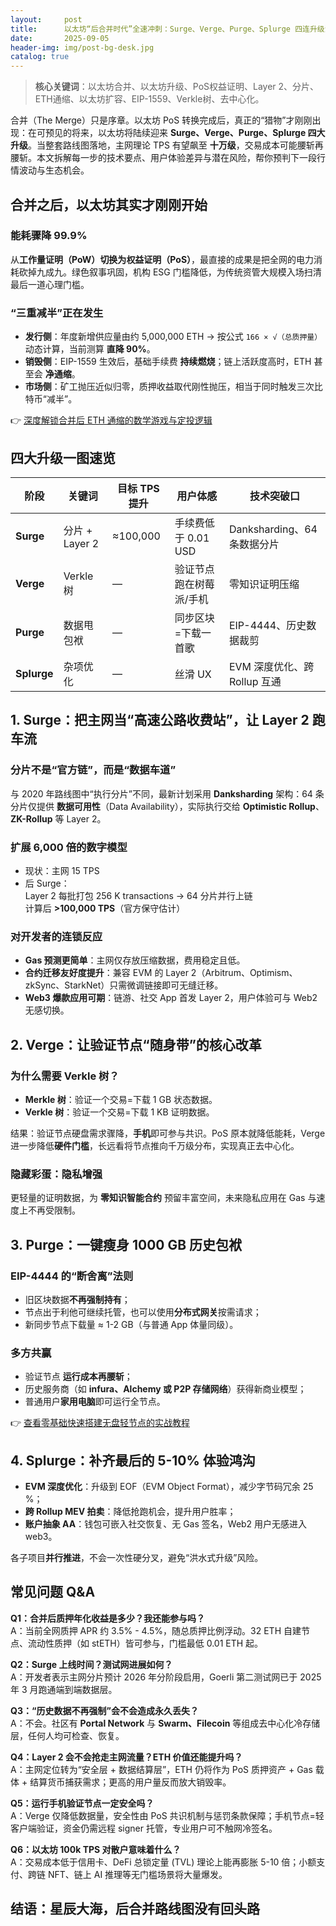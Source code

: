 ```yaml
---
layout:     post
title:      以太坊“后合并时代”全速冲刺：Surge、Verge、Purge、Splurge 四连升级深度解析
date:       2025-09-05
header-img: img/post-bg-desk.jpg
catalog: true
---
```


> **核心关键词**：以太坊合并、以太坊升级、PoS权益证明、Layer 2、分片、ETH通缩、以太坊扩容、EIP-1559、Verkle树、去中心化。

合并（The Merge）只是序章。以太坊 PoS 转换完成后，真正的“猎物”才刚刚出现：在可预见的将来，以太坊将陆续迎来 **Surge、Verge、Purge、Splurge 四大升级**。当整套路线图落地，主网理论 TPS 有望飙至 **十万级**，交易成本可能腰斩再腰斩。本文拆解每一步的技术要点、用户体验差异与潜在风险，帮你预判下一段行情波动与生态机会。

## 合并之后，以太坊其实才刚刚开始

### 能耗骤降 99.9%
从**工作量证明（PoW）**切换为**权益证明（PoS）**，最直接的成果是把全网的电力消耗砍掉九成九。绿色叙事巩固，机构 ESG 门槛降低，为传统资管大规模入场扫清最后一道心理门槛。

### “三重减半”正在发生
- **发行侧**：年度新增供应量由约 5,000,000 ETH → 按公式 `166 × √（总质押量）` 动态计算，当前测算 **直降 90%**。
- **销毁侧**：EIP-1559 生效后，基础手续费 **持续燃烧**；链上活跃度高时，ETH 甚至会 **净通缩**。
- **市场侧**：矿工抛压近似归零，质押收益取代刚性抛压，相当于同时触发三次比特币“减半”。

👉 [深度解锁合并后 ETH 通缩的数学游戏与定投逻辑](https://okxdog.com/)

## 四大升级一图速览

| 阶段 | 关键词 | 目标 TPS 提升 | 用户体感 | 技术突破口 |
|---|---|---|---|---|
| **Surge** | 分片 + Layer 2 | ≈100,000 | 手续费低于 0.01 USD | Danksharding、64 条数据分片 |
| **Verge** | Verkle 树 | — | 验证节点跑在树莓派/手机 | 零知识证明压缩 |
| **Purge** | 数据甩包袱 | — | 同步区块=下载一首歌 | EIP-4444、历史数据裁剪 |
| **Splurge** | 杂项优化 | — | 丝滑 UX | EVM 深度优化、跨 Rollup 互通 |

## 1. Surge：把主网当“高速公路收费站”，让 Layer 2 跑车流

### 分片不是“官方链”，而是“数据车道”
与 2020 年路线图中“执行分片”不同，最新计划采用 **Danksharding** 架构：64 条分片仅提供 **数据可用性**（Data Availability），实际执行交给 **Optimistic Rollup**、**ZK-Rollup** 等 Layer 2。

### 扩展 6,000 倍的数字模型
- 现状：主网 15 TPS
- 后 Surge：  
  Layer 2 每批打包 256 K transactions → 64 分片并行上链  
  计算后 **>100,000 TPS**（官方保守估计）

### 对开发者的连锁反应
- **Gas 预测更简单**：主网仅存放压缩数据，费用稳定且低。
- **合约迁移友好度提升**：兼容 EVM 的 Layer 2（Arbitrum、Optimism、zkSync、StarkNet）只需微调链接即可无缝迁移。
- **Web3 爆款应用可期**：链游、社交 App 首发 Layer 2，用户体验可与 Web2 无感切换。

## 2. Verge：让验证节点“随身带”的核心改革

### 为什么需要 Verkle 树？
- **Merkle 树**：验证一个交易=下载 1 GB 状态数据。
- **Verkle 树**：验证一个交易=下载 1 KB 证明数据。

结果：验证节点硬盘需求骤降，**手机**即可参与共识。PoS 原本就降低能耗，Verge 进一步降低**硬件门槛**，长远看将节点推向千万级分布，实现真正去中心化。

### 隐藏彩蛋：隐私增强
更轻量的证明数据，为 **零知识智能合约** 预留丰富空间，未来隐私应用在 Gas 与速度上不再受限制。

## 3. Purge：一键瘦身 1000 GB 历史包袱

### EIP-4444 的“断舍离”法则
- 旧区块数据**不再强制持有**；
- 节点出于利他可继续托管，也可以使用**分布式网关**按需请求；
- 新同步节点下载量 ≈ 1-2 GB（与普通 App 体量同级）。

### 多方共赢
- 验证节点 **运行成本再腰斩**；
- 历史服务商（如 **infura、Alchemy 或 P2P 存储网络**）获得新商业模型；
- 普通用户**家用电脑**即可运行全节点。

👉 [查看零基础快速搭建无盘轻节点的实战教程](https://okxdog.com/)

## 4. Splurge：补齐最后的 5-10% 体验鸿沟

- **EVM 深度优化**：升级到 EOF（EVM Object Format），减少字节码冗余 25 %；
- **跨 Rollup MEV 拍卖**：降低抢跑机会，提升用户胜率；
- **账户抽象 AA**：钱包可嵌入社交恢复、无 Gas 签名，Web2 用户无感进入 web3。

各子项目**并行推进**，不会一次性硬分叉，避免“洪水式升级”风险。

## 常见问题 Q&A

**Q1：合并后质押年化收益是多少？我还能参与吗？**  
A：当前全网质押 APR 约 3.5% - 4.5%，随总质押比例浮动。32 ETH 自建节点、流动性质押（如 stETH）皆可参与，门槛最低 0.01 ETH 起。

**Q2：Surge 上线时间？测试网进展如何？**  
A：开发者表示主网分片预计 2026 年分阶段启用，Goerli 第二测试网已于 2025 年 3 月跑通端到端数据层。

**Q3：“历史数据不再强制”会不会造成永久丢失？**  
A：不会。社区有 **Portal Network** 与 **Swarm、Filecoin** 等组成去中心化冷存储层，任何人均可检查、恢复。

**Q4：Layer 2 会不会抢走主网流量？ETH 价值还能提升吗？**  
A：主网定位转为“安全层 + 数据结算层”，ETH 仍将作为 PoS 质押资产 + Gas 载体 + 结算货币捕获需求；更高的用户量反而放大销毁率。

**Q5：运行手机验证节点一定安全吗？**  
A：Verge 仅降低数据量，安全性由 PoS 共识机制与惩罚条款保障；手机节点=轻客户端验证，资金仍需远程 signer 托管，专业用户可不触网冷签名。

**Q6：以太坊 100k TPS 对散户意味着什么？**  
A：交易成本低于信用卡、DeFi 总锁定量 (TVL) 理论上能再膨胀 5-10 倍；小额支付、跨链 NFT、链上 AI 推理等无门槛场景将大量爆发。

## 结语：星辰大海，后合并路线图没有回头路